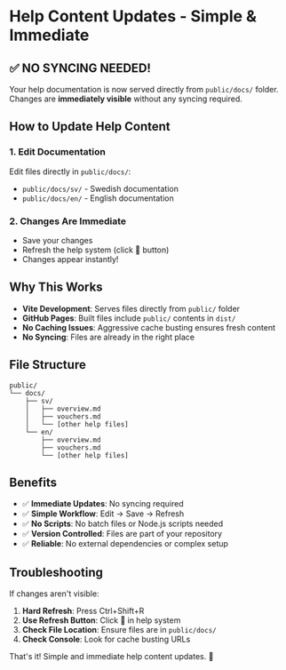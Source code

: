 # Help Content Updates - Simple & Immediate

## ✅ **NO SYNCING NEEDED!**

Your help documentation is now served directly from `public/docs/` folder. Changes are **immediately visible** without any syncing required.

## How to Update Help Content

### 1. Edit Documentation
Edit files directly in `public/docs/`:
- `public/docs/sv/` - Swedish documentation  
- `public/docs/en/` - English documentation

### 2. Changes Are Immediate
- Save your changes
- Refresh the help system (click 🔄 button)
- Changes appear instantly!

## Why This Works

- **Vite Development**: Serves files directly from `public/` folder
- **GitHub Pages**: Built files include `public/` contents in `dist/`
- **No Caching Issues**: Aggressive cache busting ensures fresh content
- **No Syncing**: Files are already in the right place

## File Structure

```
public/
└── docs/
    ├── sv/
    │   ├── overview.md
    │   ├── vouchers.md
    │   └── [other help files]
    └── en/
        ├── overview.md
        ├── vouchers.md
        └── [other help files]
```

## Benefits

- ✅ **Immediate Updates**: No syncing required
- ✅ **Simple Workflow**: Edit → Save → Refresh
- ✅ **No Scripts**: No batch files or Node.js scripts needed
- ✅ **Version Controlled**: Files are part of your repository
- ✅ **Reliable**: No external dependencies or complex setup

## Troubleshooting

If changes aren't visible:
1. **Hard Refresh**: Press Ctrl+Shift+R
2. **Use Refresh Button**: Click 🔄 in help system
3. **Check File Location**: Ensure files are in `public/docs/`
4. **Check Console**: Look for cache busting URLs

That's it! Simple and immediate help content updates. 🎉
